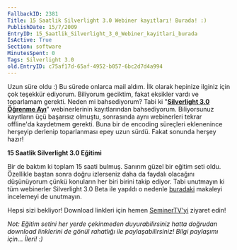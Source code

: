 ```yaml
---
FallbackID: 2381
Title: 15 Saatlik Silverlight 3.0 Webiner kayıtları! Burada! :)
PublishDate: 15/7/2009
EntryID: 15_Saatlik_Silverlight_3_0_Webiner_kayitlari_burada
IsActive: True
Section: software
MinutesSpent: 0
Tags: Silverlight 3.0
old.EntryID: c75af17d-65af-4952-b057-6bc2d7d4a994
---
```

Uzun süre oldu :) Bu sürede onlarca mail aldım. İlk olarak hepinize
ilginiz için çok teşekkür ediyorum. Biliyorum geciktim, fakat eksikler
vardı ve toparlamam gerekti. Neden mi bahsediyorum? Tabi ki
"**[Silverlight 3.0 Öğrenme
Ayı](http://daron.yondem.com/tr/post/0a51c06a-9567-4eba-86d1-c0461e921ec2)**"
webinerlerinin kayıtlarından bahsediyorum. Biliyorsunuz kayıtların üçü
başarısız olmuştu, sonrasında aynı webinerleri tekrar offline'da
kaydetmem gerekti. Buna bir de encoding süreçleri eklenenince herşeyip
derlenip toparlanması epey uzun sürdü. Fakat sonunda herşey hazır!

**15 Saatlik Silverlight 3.0 Eğitimi**

Bir de baktım ki toplam 15 saati bulmuş. Sanırım güzel bir eğitim seti
oldu. Özellikle baştan sonra doğru izlerseniz daha da faydalı olacağını
düşünüyorum çünkü konuların her biri birini takip ediyor. Tabi unutmayın
ki tüm webinerler Silverlight 3.0 Beta ile yapıldı o nedenle
[buradaki](http://daron.yondem.com/tr/post/2100c93d-88f4-45f3-a065-6096b2e5539e)
makaleyi incelemeyi de unutmayın.

Hepsi sizi bekliyor! Download linkleri için hemen
[SeminerTV'yi](http://daron.yondem.com/tr/formatpage.aspx?path=seminertv.format.html)
ziyaret edin!

*Not: Eğitim setini her yerde çekinmeden duyurabilirsiniz hatta doğrudan
download linklerini de gönül rahatlığı ile paylaşabilirsiniz! Bilgi
paylaşımı için... İleri! :)*


